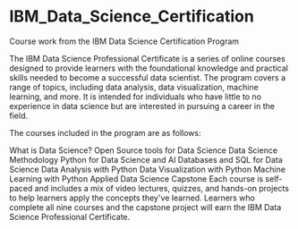 # IBM_Data_Science_Certification
Course work from the IBM Data Science Certification Program

The IBM Data Science Professional Certificate is a series of online courses designed to provide learners with the foundational knowledge and practical skills needed to become a successful data scientist. The program covers a range of topics, including data analysis, data visualization, machine learning, and more. It is intended for individuals who have little to no experience in data science but are interested in pursuing a career in the field.

The courses included in the program are as follows:

What is Data Science?
Open Source tools for Data Science
Data Science Methodology
Python for Data Science and AI
Databases and SQL for Data Science
Data Analysis with Python
Data Visualization with Python
Machine Learning with Python
Applied Data Science Capstone
Each course is self-paced and includes a mix of video lectures, quizzes, and hands-on projects to help learners apply the concepts they've learned. Learners who complete all nine courses and the capstone project will earn the IBM Data Science Professional Certificate.
